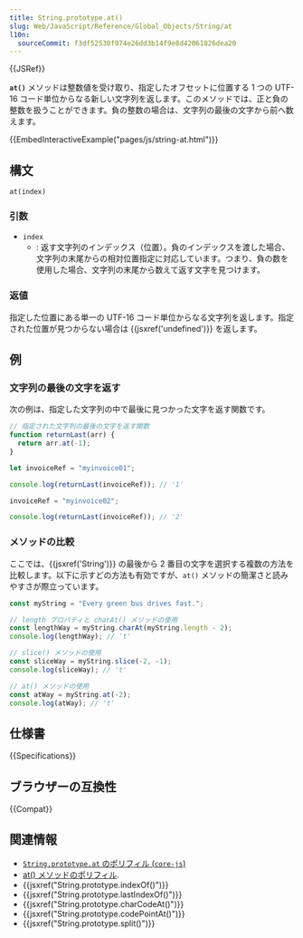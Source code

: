 ```yaml
---
title: String.prototype.at()
slug: Web/JavaScript/Reference/Global_Objects/String/at
l10n:
  sourceCommit: f3df52530f974e26dd3b14f9e8d42061826dea20
---
```


{{JSRef}}

**`at()`** メソッドは整数値を受け取り、指定したオフセットに位置する 1 つの UTF-16 コード単位からなる新しい文字列を返します。このメソッドでは、正と負の整数を扱うことができます。負の整数の場合は、文字列の最後の文字から前へ数えます。

{{EmbedInteractiveExample("pages/js/string-at.html")}}

## 構文

```js-nolint
at(index)
```

### 引数

- `index`
  - : 返す文字列のインデックス（位置）。負のインデックスを渡した場合、文字列の末尾からの相対位置指定に対応しています。つまり、負の数を使用した場合、文字列の末尾から数えて返す文字を見つけます。

### 返値

指定した位置にある単一の UTF-16 コード単位からなる文字列を返します。指定された位置が見つからない場合は {{jsxref('undefined')}} を返します。

## 例

### 文字列の最後の文字を返す

次の例は、指定した文字列の中で最後に見つかった文字を返す関数です。

```js
// 指定された文字列の最後の文字を返す関数
function returnLast(arr) {
  return arr.at(-1);
}

let invoiceRef = "myinvoice01";

console.log(returnLast(invoiceRef)); // '1'

invoiceRef = "myinvoice02";

console.log(returnLast(invoiceRef)); // '2'
```

### メソッドの比較

ここでは、{{jsxref('String')}} の最後から 2 番目の文字を選択する複数の方法を比較します。以下に示すどの方法も有効ですが、`at()` メソッドの簡潔さと読みやすさが際立っています。

```js
const myString = "Every green bus drives fast.";

// length プロパティと charAt() メソッドの使用
const lengthWay = myString.charAt(myString.length - 2);
console.log(lengthWay); // 't'

// slice() メソッドの使用
const sliceWay = myString.slice(-2, -1);
console.log(sliceWay); // 't'

// at() メソッドの使用
const atWay = myString.at(-2);
console.log(atWay); // 't'
```

## 仕様書

{{Specifications}}

## ブラウザーの互換性

{{Compat}}

## 関連情報

- [`String.prototype.at` のポリフィル (`core-js`)](https://github.com/zloirock/core-js#ecmascript-string-and-regexp)
- [at() メソッドのポリフィル](https://github.com/tc39/proposal-relative-indexing-method#polyfill).
- {{jsxref("String.prototype.indexOf()")}}
- {{jsxref("String.prototype.lastIndexOf()")}}
- {{jsxref("String.prototype.charCodeAt()")}}
- {{jsxref("String.prototype.codePointAt()")}}
- {{jsxref("String.prototype.split()")}}
